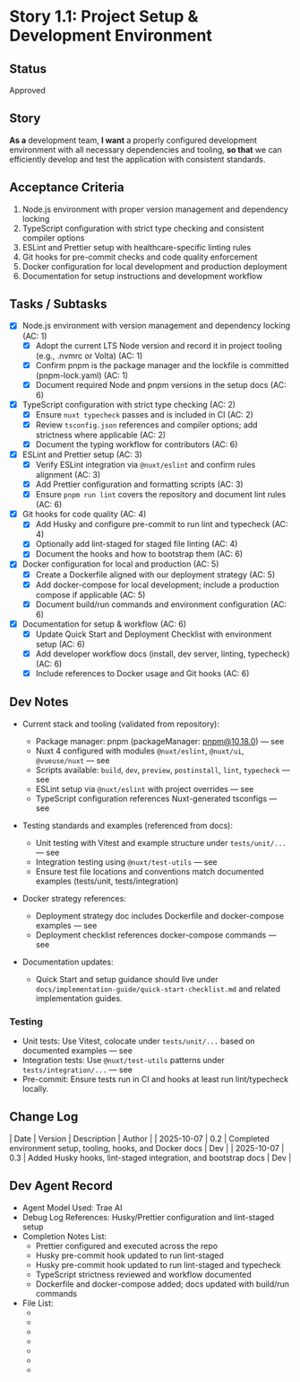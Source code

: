 # Story 1.1: Project Setup & Development Environment

## Status

Approved

## Story

**As a** development team,
**I want** a properly configured development environment with all necessary dependencies and tooling,
**so that** we can efficiently develop and test the application with consistent standards.

## Acceptance Criteria

1. Node.js environment with proper version management and dependency locking
2. TypeScript configuration with strict type checking and consistent compiler options
3. ESLint and Prettier setup with healthcare-specific linting rules
4. Git hooks for pre-commit checks and code quality enforcement
5. Docker configuration for local development and production deployment
6. Documentation for setup instructions and development workflow

## Tasks / Subtasks

- [x] Node.js environment with version management and dependency locking (AC: 1)
  - [x] Adopt the current LTS Node version and record it in project tooling (e.g., .nvmrc or Volta) (AC: 1)
  - [x] Confirm pnpm is the package manager and the lockfile is committed (pnpm-lock.yaml) (AC: 1)
  - [x] Document required Node and pnpm versions in the setup docs (AC: 6)

- [x] TypeScript configuration with strict type checking (AC: 2)
  - [x] Ensure `nuxt typecheck` passes and is included in CI (AC: 2)
  - [x] Review `tsconfig.json` references and compiler options; add strictness where applicable (AC: 2)
  - [x] Document the typing workflow for contributors (AC: 6)

- [x] ESLint and Prettier setup (AC: 3)
  - [x] Verify ESLint integration via `@nuxt/eslint` and confirm rules alignment (AC: 3)
  - [x] Add Prettier configuration and formatting scripts (AC: 3)
  - [x] Ensure `pnpm run lint` covers the repository and document lint rules (AC: 6)

- [x] Git hooks for code quality (AC: 4)
  - [x] Add Husky and configure pre-commit to run lint and typecheck (AC: 4)
  - [x] Optionally add lint-staged for staged file linting (AC: 4)
  - [x] Document the hooks and how to bootstrap them (AC: 6)

- [x] Docker configuration for local and production (AC: 5)
  - [x] Create a Dockerfile aligned with our deployment strategy (AC: 5)
  - [x] Add docker-compose for local development; include a production compose if applicable (AC: 5)
  - [x] Document build/run commands and environment configuration (AC: 6)

- [x] Documentation for setup & workflow (AC: 6)
  - [x] Update Quick Start and Deployment Checklist with environment setup (AC: 6)
  - [x] Add developer workflow docs (install, dev server, linting, typecheck) (AC: 6)
  - [x] Include references to Docker usage and Git hooks (AC: 6)

## Dev Notes

- Current stack and tooling (validated from repository):
  - Package manager: pnpm (packageManager: pnpm@10.18.0) — see <mcfile name="package.json" path="/Users/adil/Dev/01-Projects/02-kine/web-app/package.json"></mcfile>
  - Nuxt 4 configured with modules `@nuxt/eslint`, `@nuxt/ui`, `@vueuse/nuxt` — see <mcfile name="nuxt.config.ts" path="/Users/adil/Dev/01-Projects/02-kine/web-app/nuxt.config.ts"></mcfile>
  - Scripts available: `build`, `dev`, `preview`, `postinstall`, `lint`, `typecheck` — see <mcfile name="package.json" path="/Users/adil/Dev/01-Projects/02-kine/web-app/package.json"></mcfile>
  - ESLint setup via `@nuxt/eslint` with project overrides — see <mcfile name="eslint.config.mjs" path="/Users/adil/Dev/01-Projects/02-kine/web-app/eslint.config.mjs"></mcfile>
  - TypeScript configuration references Nuxt-generated tsconfigs — see <mcfile name="tsconfig.json" path="/Users/adil/Dev/01-Projects/02-kine/web-app/tsconfig.json"></mcfile>

- Testing standards and examples (referenced from docs):
  - Unit testing with Vitest and example structure under `tests/unit/...` — see <mcfile name="testing-strategy.md" path="/Users/adil/Dev/01-Projects/02-kine/web-app/docs/implementation-guide/testing-strategy.md"></mcfile>
  - Integration testing using `@nuxt/test-utils` — see <mcfile name="testing-strategy.md" path="/Users/adil/Dev/01-Projects/02-kine/web-app/docs/implementation-guide/testing-strategy.md"></mcfile>
  - Ensure test file locations and conventions match documented examples (tests/unit, tests/integration)

- Docker strategy references:
  - Deployment strategy doc includes Dockerfile and docker-compose examples — see <mcfile name="deployment-strategy.md" path="/Users/adil/Dev/01-Projects/02-kine/web-app/docs/architecture/deployment-strategy.md"></mcfile>
  - Deployment checklist references docker-compose commands — see <mcfile name="deployment-checklist.md" path="/Users/adil/Dev/01-Projects/02-kine/web-app/docs/implementation-guide/deployment-checklist.md"></mcfile>

- Documentation updates:
  - Quick Start and setup guidance should live under `docs/implementation-guide/quick-start-checklist.md` and related implementation guides.

### Testing

- Unit tests: Use Vitest, colocate under `tests/unit/...` based on documented examples — see <mcfile name="testing-strategy.md" path="/Users/adil/Dev/01-Projects/02-kine/web-app/docs/implementation-guide/testing-strategy.md"></mcfile>
- Integration tests: Use `@nuxt/test-utils` patterns under `tests/integration/...` — see <mcfile name="testing-strategy.md" path="/Users/adil/Dev/01-Projects/02-kine/web-app/docs/implementation-guide/testing-strategy.md"></mcfile>
- Pre-commit: Ensure tests run in CI and hooks at least run lint/typecheck locally.

## Change Log

| Date | Version | Description | Author |
| 2025-10-07 | 0.2 | Completed environment setup, tooling, hooks, and Docker docs | Dev |
| 2025-10-07 | 0.3 | Added Husky hooks, lint-staged integration, and bootstrap docs | Dev |

## Dev Agent Record

- Agent Model Used: Trae AI
- Debug Log References: Husky/Prettier configuration and lint-staged setup
- Completion Notes List:
  - Prettier configured and executed across the repo
  - Husky pre-commit hook updated to run lint-staged
  - Husky pre-commit hook updated to run lint-staged and typecheck
  - TypeScript strictness reviewed and workflow documented
  - Dockerfile and docker-compose added; docs updated with build/run commands
- File List:
  - <mcfile name=".prettierrc.mjs" path="/Users/adil/Dev/01-Projects/02-kine/web-app/.prettierrc.mjs"></mcfile>
  - <mcfile name=".prettierignore" path="/Users/adil/Dev/01-Projects/02-kine/web-app/.prettierignore"></mcfile>
  - <mcfile name=".husky/pre-commit" path="/Users/adil/Dev/01-Projects/02-kine/web-app/.husky/pre-commit"></mcfile>
  - <mcfile name="eslint.config.mjs" path="/Users/adil/Dev/01-Projects/02-kine/web-app/eslint.config.mjs"></mcfile>
  - <mcfile name="Dockerfile" path="/Users/adil/Dev/01-Projects/02-kine/web-app/Dockerfile"></mcfile>
  - <mcfile name="docker-compose.yml" path="/Users/adil/Dev/01-Projects/02-kine/web-app/docker-compose.yml"></mcfile>
  - <mcfile name="quick-start-checklist.md" path="/Users/adil/Dev/01-Projects/02-kine/web-app/docs/implementation-guide/quick-start-checklist.md"></mcfile>
